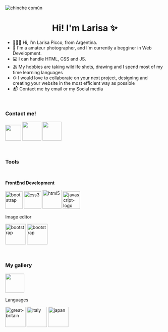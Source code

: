 
![chinche común](https://user-images.githubusercontent.com/120819110/208546059-0daf90fb-d6b9-4e04-a49f-6c4bee8efda7.jpg)

<h1 align="center"> Hi! I'm Larisa ✨ </h1>

-  🙋🏻‍♀️ Hi, I’m Larisa Picco, from Argentina. <br>
-  📸 I'm a amateur photographer, and I'm currently a begginer in Web Development. <br>
-  💻 I can handle HTML, CSS and JS. <br>
-  あ My hobbies are taking wildlife shots, drawing and I spend most of my time learning languages <br>
-  ⚙️ I would love to collaborate on your next project, designing and creating your website in the most efficient way as possible <br>
-  📬 Contact me by email or my Social media</p> <br>


<H3> Contact me! </h3>
  
<a href="https://www.linkedin.com/in/larisa-p-66518522a" target="_blank"><img src="https://img.icons8.com/doodle/48/null/linkedin--v2.png" width="50" height="50"></img></a>
<a href="https://www.instagram.com/laritaulianova/" target="_blank"><img src="https://img.icons8.com/clouds/100/null/instagram-new--v1.png" width="60" height="60"></img></a>
<a href="https://www.facebook.com/neptune.murasaki.9/" target="_blank"><img src="https://img.icons8.com/plasticine/100/null/facebook-new.png" width="60" height="60"></img></a>

<br>
<h3> Tools </h3> <br>

<b>FrontEnd Development</b>

<a href="https://getbootstrap.com" target="_blank"><img src="https://img.icons8.com/external-tal-revivo-filled-tal-revivo/24/null/external-bootstrap-a-free-and-open-source-css-framework-logo-filled-tal-revivo.png" alt="bootstrap" width="55" height="55"></img></a>
<a href="https://www.w3schools.com/css/" target="_blank"><img src="https://img.icons8.com/dusk/64/null/css3.png" alt="css3" width="55" height="55"></img></a> 
<a href="https://www.w3.org/html/" target="_blank"><img src="https://img.icons8.com/external-flaticons-lineal-color-flat-icons/64/null/external-html-5-mobile-app-development-flaticons-lineal-color-flat-icons.png" alt="html5" width="60" height="60"></img></a>
<a href="https://www.w3schools.com/js/" target="_blank"><img width="55" height="55" src="https://img.icons8.com/dusk/64/javascript-logo.png" alt="javascript-logo"/></a>
<br>

<p>Image editor</p>

<a href="https://www.adobe.com/la/products/photoshop/free-trial-download.html" target="_blank"><img src="https://img.icons8.com/plasticine/100/null/adobe-photoshop.png" alt="bootstrap" width="65" height="65"></img></a>
<a href="https://lightroom.adobe.com/" target="_blank"><img src="https://img.icons8.com/plasticine/100/null/adobe-lightroom.png" alt="bootstrap" width="65" height="65"></img></a>


<br>
<H3> My gallery </h3>

<a href="https://www.flickr.com/photos/neptunegalaxy" target="_blank"><img src="https://img.icons8.com/clouds/100/null/flickr.png" width="60" height="60"></img></a>

<p>Languages</p>

<img width="64" height="64" src="https://img.icons8.com/dusk/64/great-britain.png" alt="great-britain"/> <img width="64" height="64" src="https://img.icons8.com/dusk/64/italy.png" alt="italy"/> <img width="64" height="64" src="https://img.icons8.com/dusk/64/japan.png" alt="japan"/>
<!---
LarisaPicco/LarisaPicco is a ✨ special ✨ repository because its `README.md` (this file) appears on your GitHub profile.
You can click the Preview link to take a look at your changes.
--->
